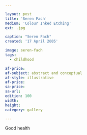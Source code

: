 ```yaml
---

layout: post
title: 'Seren Fach'
medium: 'Colour Inked Etching'
ext: .jpg

caption: "Seren Fach"
created: '17 April 2005'

image: seren-fach
tags:
  - childhood

af-price:
af-subject: abstract and conceptual
af-style: illustrative
af-price:
sa-price:
sa-url:
edition: 100
width:
height:
category: gallery

---
```

Good health
